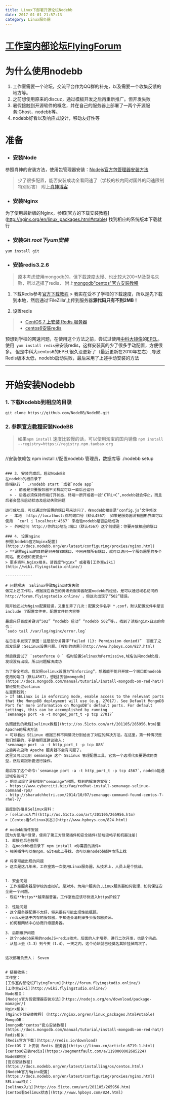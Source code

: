 ```yaml
---
title: Linux下部署开源论坛Nodebb
date: 2017-01-01 21:57:13
category: Linux服务器
---
```

# [工作室内部论坛FlyingForum](http://forum.flyingstudio.online/)

# 为什么使用nodebb
1. 工作室需要一个论坛，交流平台作为QQ群的补充，以及需要一个收集反馈的地方等。
2. 之前想使用原来的discuz，通过模板开发之后再重新推广。但开发失败
3. 暑假接触到开源软件的概念，并在自己的服务器上部署了一两个开源服务:Ghost，nodebb等。
4. nodebb好看以及响应式设计，移动友好性等


# 准备

- ### 安装Node  
参照肖神的安装方法，使用包管理器安装：[Nodejs官方包管理器安装方法](https://nodejs.org/en/download/package-manager/)
> 少了很多配置，能否安装成功全看网速了（学校的校内网对国外的网速限制特别厉害）
> 附上[肖神博客](http://blog.xgy666.cn/)

- ### 安装Nginx
为了使用最新版的Nginx，参照[官方的下载安装教程] (http://nginx.org/en/linux_packages.html#stable) 找到相应的系统版本下载就行

- ### 安装Git *root下yum安装*
```
yum install git
```
- ### 安装redis3.2.6
> 原本考虑使用mongodb的，但下载速度太慢、也比较大200+M及莫名失败，所以选择了redis，
> 附上[mongodb"centos"官方安装教程](https://docs.mongodb.com/manual/tutorial/install-mongodb-on-red-hat/)

  1. 下载Redis参考[官方下载教程](https://redis.io/download)
    > 我实在受不了学校的下载速度，所以是先下载到本地，然后通过‘FileZilla’上传到服务器**源代码只有不到2MB！**

  2. 设置redis
  > - [CentOS 7 上安装 Redis 服务器](https://linux.cn/article-6719-1.html)  
  > - [centos6安装redis](https://segmentfault.com/a/1190000002685224)

预想到学校的网速问题，在使用这个方法之前，尝试过使用[中科大镜像](http://mirrors.ustc.edu.cn/)的[EPEL](http://blog.chinaunix.net/uid-2469966-id-3916408.html)。使用` yum install redis`来安装redis，这样安装真的少了很多手动配置，方便很多。
但是中科大centos6的EPEL很久没更新了（最近更新在2010年左右）,导致Redis版本太低，nodebb启动失败，最后采用了上述手动安装的方法

----------


# 开始安装Nodebb

### 1.  下载Nodebb到相应的目录
`git clone https://github.com/NodeBB/NodeBB.git `
### 2. 参照[官方教程](https://docs.nodebb.org/en/latest/installing/os/centos.html)安装NodeBB
> 如果`npm install` 速度比较慢的话，可以使用淘宝的国内镜像
`npm install --registry=https://registry.npm.taobao.org`
> ``` shell
 //安装依赖包
 npm install
 //配置nodebb 管理员，数据库等
 ./nodebb setup
```

### 3. 安装完成后，启动NodeBB
在nodebb的根目录下
终端执行 ` ./nodebb start `或者`node app`
  > - 前者是只要服务器不关机就可以一直后台运行
  > - 后者必须保持终端打开状态，终端一断开或者一按‘CTRL+C’,nodebb就会停止，而且后者会显示启动状态及启动失败问题

运行成功后，可以通过你设置的端口号来访问了，在nodebb根目录‘config.js’文件修改
> - 本地  http://localhost:你的端口号（默认4567） 如果是服务器没有图形界面可以使用  `curl i localhost:4567` 来检验nodebb是否启动成功
> - 外网访问 http://你的Ip地址:端口（默认4567）这个前提是：你要开放相应的端口

### 4. 设置nginx  
参照[Nodebb官方Nginx配置](https://docs.nodebb.org/en/latest/configuring/proxies/nginx.html)
> **设置nginx的目的是只开放80端口，不用开放所有端口，就可以访问一个服务器里的多个网站，更方便和更安全**   
> 更多资料,Nginx相关。请百度“Nginx” 或者看[工作室wiki](http://wiki.flyingstudio.online/)

------------

# 问题解决  SElinux导致Nginx转发失败
做完上述工作后，根据我在自己的腾讯云服务器配置nodebb的经验，是可以通过域名访问的 http://forum.flyingstudio.online/ ，但这次出现了“502”错误。

刚开始还以为Nginx配置错误，又重复弄了几次：配置文件名字 *.conf，默认配置文件中是否 include 了配置文件夹，配置文件的内容等

最后只好百度关键词“502” “nodebb 启动” “nodebb 502”等。，找到了读取nginx日志的命令：
`sudo tail /var/log/nginx/error.log`

在日志中发现了原因：这是部分关键字“failed (13: Permission denied)”  百度了之后发现是：SeLinux设置问题。[搜到的结果](http://www.hpboys.com/827.html)

然后我尝试了 `setenforce 0 ` 临时设置Selinux为Permissive,域名访问nodebb后，发现没有出现，所以问题解决成功

为了安全考虑，我又把selinux设置为“Enforcing”，想着能不能只开放一个端口即nodebb使用的端口（默认4567），想起[安装mongodb](https://docs.mongodb.com/manual/tutorial/install-mongodb-on-red-hat/)曾经提到过selinux
在里面找到:
> If SELinux is in enforcing mode, enable access to the relevant ports that the MongoDB deployment will use (e.g. 27017). See Default MongoDB Port for more information on MongoDB’s default ports. For default settings, this can be accomplished by running
`semanage port -a -t mongod_port_t -p tcp 27017`

仿照搜到的教程[selinux教程](http://os.51cto.com/art/201105/265956.htm)里Apache的解决方法
> 可以看出 SELinux 根据三种不同情况分别给出了对应的解决方法。在这里，第一种情况是我们想要的，于是按照其建议输入：
`semanage port -a -t http_port_t -p tcp 888`
之后再次启动 Apache 服务就不会有问题了。
这里又可以见到 semanage 这个 SELinux 管理配置工具。它第一个选项代表要更改的类型，然后紧跟所要进行操作。

最后写了这个命令:`semanage port -a -t http_port_t -p tcp 4567`，nodebb能通过域名访问了
> 期间出现了没有找到"semanage"问题，找到的解决方案有：
- https://www.cyberciti.biz/faq/redhat-install-semanage-selinux-command-rpm/
- http://sharadchhetri.com/2014/10/07/semanage-command-found-centos-7-rhel-7/

百度到的相关Selinux资料：
> [selinux入门](http://os.51cto.com/art/201105/265956.htm)
> [Centos看Selinux状态](http://www.hpboys.com/824.html)

# nodebb插件安装
因为方便用户登录，使用了第三方登录插件和安全插件(防垃圾帖子和机器注册)
1. 直接在后台按照
2. 在nodebb根目录下 npm install <你需要的插件>
> 相关插件可以在npm，GitHub上寻找，也可以在nodebb插件市场上找

# 将来可能出现的问题
> 这次是这几年来，工作室第一次使用Linux服务器，从技术上，人员上是个挑战。


1. 安全问题
- 工作室服务器是学校的虚拟机，是对外，为用户服务的,Linux服务器如何管理，如何保证安全是一个问题。
- 现在**https**越来越普遍，工作室也应该尽快进入https阶段了

2. 性能问题
- 这个服务器配置不太好，将来很有可能出现性能瓶颈。
- redis是基于内存的服务器，不知道会消耗掉多少服务器资源。
- 如何和网络中心协商升级服务器。

3. 后期维护问题
- 这个nodebb采用的nodeJS+redis技术，后面的人才培养，进行二次开发，也是个挑战。
- 从挂上去（1.3）到今天（1.4），一天之内，这个论坛就已经莫名其妙挂掉两次了。


这次部署负责人： Seven


# 链接收集：
工作室：
[工作室内部论坛FlyingForum](http://forum.flyingstudio.online/)
[工作室wiki](http://wiki.flyingstudio.online/)
Node相关：
[Nodejs官方包管理器安装方法](https://nodejs.org/en/download/package-manager/)
Nginx相关：
[Nginx下载安装教程] (http://nginx.org/en/linux_packages.html#stable)
MongoDB：
[mongodb"centos"官方安装教程](https://docs.mongodb.com/manual/tutorial/install-mongodb-on-red-hat/)
Redis相关：
[Redis官方下载](https://redis.io/download)
[CentOS 7 上安装 Redis 服务器](https://linux.cn/article-6719-1.html)  
[centos6安装redis](https://segmentfault.com/a/1190000002685224)
NodeBB相关：
[官方安装教程](https://docs.nodebb.org/en/latest/installing/os/centos.html)
[Nodebb官方Nginx配置](https://docs.nodebb.org/en/latest/configuring/proxies/nginx.html)
SELinux相关：
[selinux入门](http://os.51cto.com/art/201105/265956.htm)
[Centos看Selinux状态](http://www.hpboys.com/824.html)
